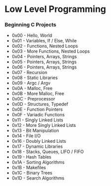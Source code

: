 # Low Level Programming
### Beginning C Projects

- 0x00 - Hello, World
- 0x01 - Variables, If / Else, While
- 0x02 - Functions, Nested Loops
- 0x03 - More Functions, Nested Loops
- 0x04 - Pointers, Arrays, Strings
- 0x05 - Pointers, Arrays, Strings
- 0x06 - Pointers, Arrays, Strings
- 0x07 - Recursion
- 0x08 - Static Libraries
- 0x09 - Argc / Argv
- 0x0A - Malloc, Free
- 0x0B - More Malloc, Free
- 0x0C - Preprocessor
- 0x0D - Structures, Typedef
- 0x0E - Function Pointers
- 0x0F - Variadic Functions
- 0x11 - Singly Linked Lists
- 0x12 - More Singly Linked Lists
- 0x13 - Bit Manipulation
- 0x14 - File I/O
- 0x16 - Doubly Linked Lists
- 0x17 - Dynamic Libraries
- 0x18 - Stacks, Queues, LIFO / FIFO
- 0x19 - Hash Tables
- 0x1A - Sorting Algorithms
- 0x1B - Makefiles
- 0x1C - Binary Trees
- 0x1D - Search Algorithms

